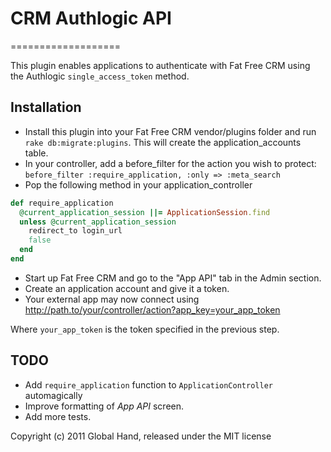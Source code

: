 # CRM Authlogic API
===================

This plugin enables applications to authenticate with Fat Free CRM using 
the Authlogic `single_access_token` method.

## Installation

* Install this plugin into your Fat Free CRM vendor/plugins folder and run
`rake db:migrate:plugins`. This will create the application_accounts table.
* In your controller, add a before_filter for the action you wish to protect:
`before_filter :require_application, :only => :meta_search`
* Pop the following method in your application_controller

````ruby
def require_application
  @current_application_session ||= ApplicationSession.find
  unless @current_application_session
    redirect_to login_url
    false
  end
end
````

* Start up Fat Free CRM and go to the "App API" tab in the Admin section.
* Create an application account and give it a token.
* Your external app may now connect using http://path.to/your/controller/action?app_key=your_app_token

Where `your_app_token` is the token specified in the previous step.

## TODO

* Add `require_application` function to `ApplicationController` automagically
* Improve formatting of *App API* screen.
* Add more tests.

Copyright (c) 2011 Global Hand, released under the MIT license
